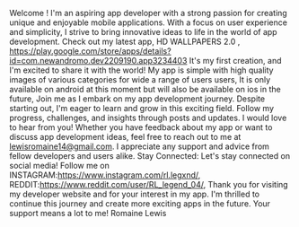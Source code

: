 Welcome ! I'm an aspiring app developer with a strong passion for creating unique and enjoyable mobile applications. With a focus on user experience and simplicity, I strive to bring innovative ideas to life in the world of app development. Check out my latest app, HD WALLPAPERS 2.0 , https://play.google.com/store/apps/details?id=com.newandromo.dev2209190.app3234403 It's my first creation, and I'm excited to share it with the world! My app is simple with high quality images of various categories for wide a range of users users, It is only available on android at this moment but will also be available on ios in the future, Join me as I embark on my app development journey. Despite starting out, I'm eager to learn and grow in this exciting field. Follow my progress, challenges, and insights through posts and updates. I would love to hear from you! Whether you have feedback about my app or want to discuss app development ideas, feel free to reach out to me at lewisromaine14@gmail.com. I appreciate any support and advice from fellow developers and users alike. Stay Connected: Let's stay connected on social media! Follow me on INSTAGRAM:https://www.instagram.com/rl.legxnd/, REDDIT:https://www.reddit.com/user/RL_legend_04/, Thank you for visiting my developer website and for your interest in my app. I'm thrilled to continue this journey and create more exciting apps in the future. Your support means a lot to me! Romaine Lewis
